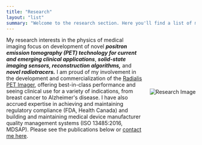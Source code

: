 ```yaml
---
title: "Research"
layout: "list"
summary: "Welcome to the research section. Here you'll find a list of my latest publications and other research-related works."
---
```


<div style="display: flex; align-items: center; justify-content: space-between;">
  <div style="flex: 1; padding-right: 20px; margin-bottom: 20px;">
    My research interests in the physics of medical imaging focus on development of novel <b><em>positron emission tomography (PET) technology for current and emerging clinical applications</em></b>, <b><em>solid-state imaging sensors, reconstruction algorithms,</b></em> and <b><em>novel radiotracers.</b></em> I am proud of my involvement in the development and commercialization of the <a href="https://www.radialis.com" target="_blank">Radialis PET Imager</a>, offering best-in-class performance and seeing clinical use for a variety of indications, from breast cancer to Alzheimer's disease. I have also accrued expertise in achieving and maintaining regulatory compliance (FDA, Health Canada) and building and maintaining medical device manufacturer quality management systems (ISO 13485:2016, MDSAP). 
    Please see the publications below or <a href="/contact">contact me here</a>.
  </div>
  <div>
    <img src="/images/research.jpg" alt="Research Image" style="max-width: 350px; height: auto;">
  </div>
</div>
